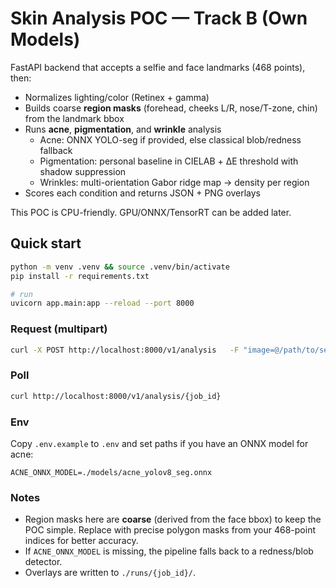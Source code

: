 # Skin Analysis POC — Track B (Own Models)

FastAPI backend that accepts a selfie and face landmarks (468 points), then:
- Normalizes lighting/color (Retinex + gamma)
- Builds coarse **region masks** (forehead, cheeks L/R, nose/T-zone, chin) from the landmark bbox
- Runs **acne**, **pigmentation**, and **wrinkle** analysis
  - Acne: ONNX YOLO-seg if provided, else classical blob/redness fallback
  - Pigmentation: personal baseline in CIELAB + ΔE threshold with shadow suppression
  - Wrinkles: multi-orientation Gabor ridge map → density per region
- Scores each condition and returns JSON + PNG overlays

This POC is CPU-friendly. GPU/ONNX/TensorRT can be added later.

## Quick start

```bash
python -m venv .venv && source .venv/bin/activate
pip install -r requirements.txt

# run
uvicorn app.main:app --reload --port 8000
```

### Request (multipart)
```bash
curl -X POST http://localhost:8000/v1/analysis   -F "image=@/path/to/selfie.jpg"   -F 'landmarks=[ [100,120,0], [110,130,0], ... ]'
```

### Poll
```bash
curl http://localhost:8000/v1/analysis/{job_id}
```

### Env
Copy `.env.example` to `.env` and set paths if you have an ONNX model for acne:
```
ACNE_ONNX_MODEL=./models/acne_yolov8_seg.onnx
```

### Notes
- Region masks here are **coarse** (derived from the face bbox) to keep the POC simple. Replace with precise polygon masks from your 468-point indices for better accuracy.
- If `ACNE_ONNX_MODEL` is missing, the pipeline falls back to a redness/blob detector.
- Overlays are written to `./runs/{job_id}/`.
